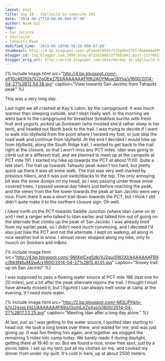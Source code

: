 ```yaml
---
layout: post
title: Day 16 - Idyllwild to campsite 191
date: '2014-04-27T18:00:00.000-07:00'
author: Noam Gal
tags:
- San Jacinto
- Idyllwild
- Tahquitz Peak
modified_time: '2015-06-18T06:56:56.098-07:00'
thumbnail: http://4.bp.blogspot.com/-yP10zAlD92k/VJ2gOEeZ7EI/AAAAAAAFR9U/A0YMuw2bYss/s72-c/2014-04-27%2B12.54.38.jpg
blogger_id: tag:blogger.com,1999:blog-8715620883377891841.post-1237062250333379587
blogger_orig_url: http://pct14.blogspot.com/2014/04/day-16-idyllwild-to-campsite-191.html
---
```

{% include image.html src="http://4.bp.blogspot.com/-yP10zAlD92k/VJ2gOEeZ7EI/AAAAAAAFR9U/A0YMuw2bYss/s1600/2014-04-27%2B12.54.38.jpg" caption="View towards San Jacinto from Tahquitz peak" %}

This was a very long day.

Last night we all crashed at Kay's cabin, by the campground. It was much warmer than sleeping outside, and I slept really well. In the morning we went back to the campground for breakfast (breakfast burrito with fresh fruit and yogurt), _picked_ up Sunbeam (who insisted she'd rather sleep in her tent), and headed out North back to the trail. I was trying to decide if I want to walk into Idyllwild from the point where I twisted my foot, or just skip the road walk and continue from Idyllwild. At the end I decided I would hike up from Idyllwild, along the South Ridge trail. I wanted to get back to the trail right at the closure, so that I won't miss any PCT miles. Idan was going to climb out at a different trail, and we planned to meet up at the campsite at PCT mile 191. I started my hike up towards the PCT at about 11:00. Quite a late start. The trail up towards Tahquitz peak wasn't too hard, but pretty quick up there it was all snow walk. The trail was very well marked by previous hikers, and it was just switchbacks to the top. The only annoying bit was the snow dumps on my head, as I was passing under those snow covered trees. I passed several day hikers just before reaching the peak, and the views from the fire tower towards the peak at San Jacinto were very nice. From there it was a short trail down towards the PCT, but I think I still didn't quite make it to the northern closure sign. Oh well.

I hiked north on the PCT towards Saddle Junction (where Idan came on it) and I met a ranger who talked to Idan earlier and talked him out of going on the alternate that climbs up the peak of San Jacinto. I was already tired from my earlier peak, so I didn't need much convincing, and I decided I'd also just hike the PCT and not the alternate. I kept on walking, all along in nice weather but in snow. I almost never stopped along my hike, only to munch on Snickers and m&ms.

{% include image.html src="http://4.bp.blogspot.com/-9MXeICxg5dk/VJ2guiSW2XI/AAAAAAAFR9c/8Ik9N6uMQwA/s1600/2014-04-27%2B15.41.01.jpg" caption="Snowy trail up on San Jacinto" %}

I was supposed to pass a flowing water source at PCT mile 186 (last one for 20 miles), just a bit after the peak alternate rejoins the trail. I thought I must have already missed it, but I figured I can always melt snow at camp at the evening, if I need more water.

{% include image.html src="http://2.bp.blogspot.com/-MOLjPHpIy-k/VJ2gvpLEkLI/AAAAAAAFR9g/Go04JrZsXxo/s1600/2014-04-27%2B17.23.25.jpg" caption="Meeting Idan after a long day alone." %}

At last, just as I was getting to the water source, I spotted Idan starting to head out. He took a long break over there, and waited for me, and was just giving up. It was fun finding him again, and together we slogged the remaining 5 miles into camp today. We barely made it during daylight, getting there at 19:40 or so. But we found a nice, snow free spot, just by a picnic table. I set up my tent, put all my clothes on me, and cooked my dinner from under my quilt. It's cold in here, up at about 2500 meters.
